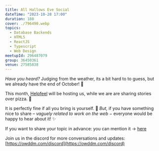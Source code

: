 ```yaml
---
title: All Hallows Eve Social
dateTime: "2023-10-28 17:00"
duration: 180
cover: ./796490.webp
topics:
  - Database Backends
  - HTML5
  - ReactJS
  - Typescript
  - Web Design
meetupId: 296487079
group: 36450361
venue: 27585838
---
```


_Have you heard?_ Judging from the weather, its a bit hard to to guess, but we already have the end of October! 🍁

This month, [Helpfeel](https://helpfeel.com/) will be hosting us, while we are are sharing stories over pizza. 🍕

It is perfectly fine if all you bring is yourself. 🤗 _But,_ if you have something nice to share _– vaguely related to work on the web −_ everyone would be happy to hear about it! ✨

If you want to share your topic in advance: you can mention it → [here](https://docs.google.com/spreadsheets/d/1rc_hHNFDp4CDsVKSIlAVKmHela7Agw22L_L01bhaSTU/edit?usp=sharing)

Join us in the discord for more conversations and updates: [https://owddm.com/discord](https://owddm.com/discord)
